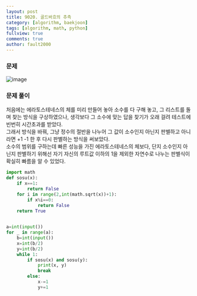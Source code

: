 ```yaml
---
layout: post
title: 9020. 골드바흐의 추측
category: [algorithm, baekjoon]
tags: [algorithm, math, python]
fullview: true
comments: true
author: fault2000
---
```

<h3>문제</h3>

![image](https://user-images.githubusercontent.com/73513005/148477075-39205727-6116-4e3e-b227-9ba8066466c4.png)

<h3>문제 풀이</h3>

처음에는 에라토스테네스의 체를 미리 만들어 놓아 소수를 다 구해 놓고, 그 리스트를 돌며 찾는 방식을 구상하였으나, 생각보다 그 소수에 맞는 답을 찾기가 오래 걸려 테스트에 빈번히 시간초과를 받았다.<br>
그래서 방식을 바꿔, 그냥 정수의 절반을 나누어 그 값이 소수인지 아닌지 판별하고 아니라면 +1 -1 한 후 다시 판별하는 방식을 써보았다.<br>
소수의 범위를 구하는데 빠른 성능을 가진 에라토스테네스의 체보다, 단지 소수인지 아닌지 판별하기 위해선 자기 자신의 루트값 이하의 1을 제외한 자연수로 나누는 판별식이 확실히 빠름을 알 수 있었다.

```python
import math
def sosu(x):
    if x==1:
        return False
    for i in range(2,int(math.sqrt(x))+1):
        if x%i==0:
            return False
    return True
      

a=int(input())
for _ in range(a):
    b=int(input())
    x=int(b/2)
    y=int(b/2)
    while 1:
        if sosu(x) and sosu(y):
            print(x, y)
            break
        else:
            x-=1
            y+=1
```